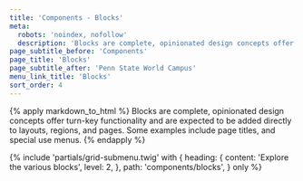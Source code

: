 ```yaml
---
title: 'Components - Blocks'
meta:
  robots: 'noindex, nofollow'
  description: 'Blocks are complete, opinionated design concepts offer turn-key functionality and are expected to be added directly to layouts, regions, and pages. Some examples include page titles, and special use menus.'
page_subtitle_before: 'Components'
page_title: 'Blocks'
page_subtitle_after: 'Penn State World Campus'
menu_link_title: 'Blocks'
sort_order: 4
---
```


{% apply markdown_to_html %}
  Blocks are complete, opinionated design concepts offer turn-key functionality
  and are expected to be added directly to layouts, regions, and pages. Some
  examples include page titles, and special use menus.
{% endapply %}

{% include 'partials/grid-submenu.twig' with {
  heading: {
    content: 'Explore the various blocks',
    level: 2,
  },
  path: 'components/blocks',
} only %}

